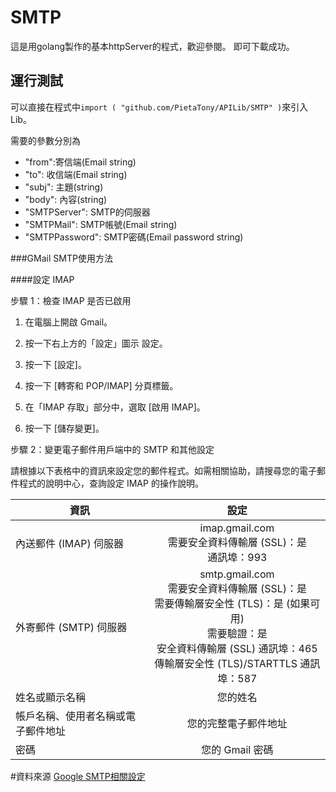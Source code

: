 # SMTP

這是用golang製作的基本httpServer的程式，歡迎參閱。
即可下載成功。

## 運行測試

可以直接在程式中```import ( "github.com/PietaTony/APILib/SMTP" )```來引入Lib。

需要的參數分別為

* "from":寄信端(Email string)
* "to": 收信端(Email string)
* "subj": 主題(string)
* "body": 內容(string)
* "SMTPServer": SMTP的伺服器
* "SMTPMail": SMTP帳號(Email string)
* "SMTPPassword": SMTP密碼(Email password string)

###GMail SMTP使用方法

####設定 IMAP

步驟 1：檢查 IMAP 是否已啟用

1. 在電腦上開啟 Gmail。

2. 按一下右上方的「設定」圖示 設定。

3. 按一下 [設定]。

4. 按一下 [轉寄和 POP/IMAP] 分頁標籤。

5. 在「IMAP 存取」部分中，選取 [啟用 IMAP]。

6. 按一下 [儲存變更]。

步驟 2：變更電子郵件用戶端中的 SMTP 和其他設定

請根據以下表格中的資訊來設定您的郵件程式。如需相關協助，請搜尋您的電子郵件程式的說明中心，查詢設定 IMAP 的操作說明。

| 資訊 | 設定  | 
| ---------- | :-----------:  | 
| 內送郵件 (IMAP) 伺服器      | imap.gmail.com <br> 需要安全資料傳輸層 (SSL)：是 <br> 通訊埠：993     | 
| 外寄郵件 (SMTP) 伺服器      | smtp.gmail.com <br> 需要安全資料傳輸層 (SSL)：是 <br> 需要傳輸層安全性 (TLS)：是 (如果可用) <br> 需要驗證：是 <br> 安全資料傳輸層 (SSL) 通訊埠：465 <br> 傳輸層安全性 (TLS)/STARTTLS 通訊埠：587     | 
| 姓名或顯示名稱      | 您的姓名     | 
| 帳戶名稱、使用者名稱或電子郵件地址      | 您的完整電子郵件地址     | 
| 密碼      | 您的 Gmail 密碼     | 

#資料來源
[Google SMTP相關設定](https://support.google.com/mail/answer/7126229?hl=zh-Hant)
